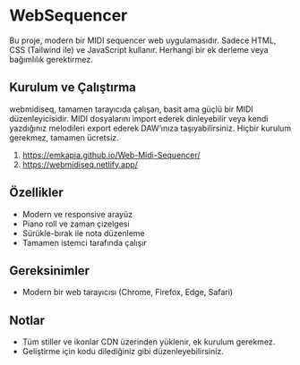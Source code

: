 # WebSequencer

Bu proje, modern bir MIDI sequencer web uygulamasıdır. Sadece HTML, CSS (Tailwind ile) ve JavaScript kullanır. Herhangi bir ek derleme veya bağımlılık gerektirmez.

## Kurulum ve Çalıştırma
webmidiseq, tamamen tarayıcıda çalışan, basit ama güçlü bir MIDI düzenleyicisidir.
MIDI dosyalarını import ederek dinleyebilir veya kendi yazdığınız melodileri export ederek DAW’ınıza taşıyabilirsiniz.
Hiçbir kurulum gerekmez, tamamen ücretsiz.

1. https://emkapia.github.io/Web-Midi-Sequencer/
2. https://webmidiseq.netlify.app/

## Özellikler
- Modern ve responsive arayüz
- Piano roll ve zaman çizelgesi
- Sürükle-bırak ile nota düzenleme
- Tamamen istemci tarafında çalışır

## Gereksinimler
- Modern bir web tarayıcısı (Chrome, Firefox, Edge, Safari)

## Notlar
- Tüm stiller ve ikonlar CDN üzerinden yüklenir, ek kurulum gerekmez.
- Geliştirme için kodu dilediğiniz gibi düzenleyebilirsiniz. 
